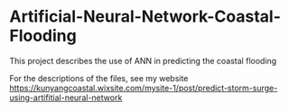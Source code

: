 # Artificial-Neural-Network-Coastal-Flooding
This project describes the use of ANN in predicting the coastal flooding

For the descriptions of the files, see my website 
https://kunyangcoastal.wixsite.com/mysite-1/post/predict-storm-surge-using-artifitial-neural-network
